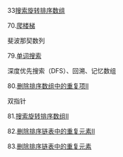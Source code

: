

33[搜索旋转排序数组](https://github.com/zh921/Codes/blob/master/LeetCode/LeetCode_33_搜索旋转排序数组.cpp)



70.[爬楼梯](https://github.com/zh921/Codes/blob/master/LeetCode/LeetCode_70_爬楼梯.cpp)

斐波那契数列



79.[单词搜索](https://github.com/zh921/Codes/blob/master/LeetCode/LeetCode_79_单词搜索.cpp)

深度优先搜索（DFS）、回溯、记忆数组

80.[删除排序数组中的重复项II](https://github.com/zh921/Codes/blob/master/LeetCode/LeetCode_80_删除排序数组中的重复项II.cpp)

双指针

81.[搜索旋转排序数组II](https://github.com/zh921/Codes/blob/master/LeetCode/LeetCode_81_搜索旋转排序数组II.cpp)

82.[删除排序链表中的重复元素II](https://github.com/zh921/Codes/blob/master/LeetCode/LeetCode_82_删除排序链表中的重复元素II.cpp)

83.[删除排序链表中的重复元素](https://github.com/zh921/Codes/blob/master/LeetCode/LeetCode_83_删除排序链表中的重复元素.cpp)


